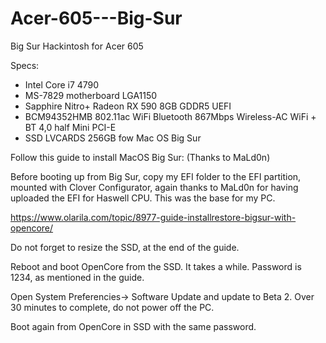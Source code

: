 # Acer-605---Big-Sur
Big Sur Hackintosh for Acer 605

Specs:

- Intel Core i7 4790
- MS-7829 motherboard LGA1150
- Sapphire Nitro+ Radeon RX 590 8GB GDDR5 UEFI
- BCM94352HMB 802.11ac WiFi Bluetooth 867Mbps Wireless-AC WiFi + BT 4,0 half Mini PCI-E
- SSD LVCARDS 256GB fow Mac OS Big Sur

Follow this guide to install MacOS Big Sur: (Thanks to MaLd0n)

Before booting up from Big Sur, copy my EFI folder to the EFI partition, mounted with Clover Configurator, again thanks to MaLd0n for having uploaded the EFI for Haswell CPU. This was the base for my PC.

https://www.olarila.com/topic/8977-guide-installrestore-bigsur-with-opencore/

Do not forget to resize the SSD, at the end of the guide.

Reboot and boot OpenCore from the SSD. It takes a while. Password is 1234, as mentioned in the guide.

Open System Preferencies-> Software Update and update to Beta 2. Over 30 minutes to complete, do not power off the PC.

Boot again from OpenCore in SSD with the same password.
